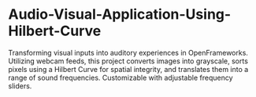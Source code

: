 # Audio-Visual-Application-Using-Hilbert-Curve
Transforming visual inputs into auditory experiences in OpenFrameworks. 
Utilizing webcam feeds, this project converts images into grayscale, sorts pixels using a Hilbert Curve for spatial integrity, and translates them into a range of sound frequencies.
Customizable with adjustable frequency sliders.
 
